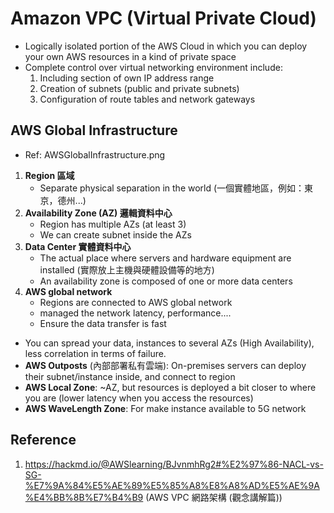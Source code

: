 # Amazon VPC (Virtual Private Cloud)
* Logically isolated portion of the AWS Cloud in which you can deploy your own AWS resources in a kind of private space
* Complete control over virtual networking environment include:
  1. Including section of own IP address range
  2. Creation of subnets (public and private subnets)
  3. Configuration of route tables and network gateways

## AWS Global Infrastructure
* Ref: AWSGlobalInfrastructure.png
1. **Region 區域**
   * Separate physical separation in the world (一個實體地區，例如：東京，德州...)
2. **Availability Zone (AZ) 邏輯資料中心**
   * Region has multiple AZs (at least 3)
   * We can create subnet inside the AZs
3. **Data Center 實體資料中心**
   * The actual place where servers and hardware equipment are installed (實際放上主機與硬體設備等的地方)
   * An availability zone is composed of one or more data centers
4. **AWS global network**
   * Regions are connected to AWS global network
   * managed the network latency, performance....
   * Ensure the data transfer is fast
* You can spread your data, instances to several AZs (High Availability), less correlation in terms of failure.
* **AWS Outposts** (內部部署私有雲端): On-premises servers can deploy their subnet/instance inside, and connect to region
* **AWS Local Zone**: ~AZ, but resources is deployed a bit closer to where you are (lower latency when you access the resources)
* **AWS WaveLength Zone**: For make instance available to 5G network


## Reference
1. https://hackmd.io/@AWSlearning/BJvnmhRg2#%E2%97%86-NACL-vs-SG-%E7%9A%84%E5%AE%89%E5%85%A8%E8%A8%AD%E5%AE%9A%E4%BB%8B%E7%B4%B9 (AWS VPC 網路架構 (觀念講解篇))